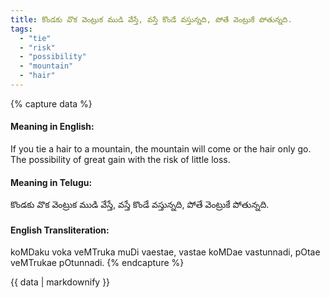 ```yaml
---
title: కొండకు వొక వెంట్రుక ముడి వేస్తే, వస్తే కొండే వస్తున్నది, పోతే వెంట్రుకే పోతున్నది.
tags:
  - "tie"
  - "risk"
  - "possibility"
  - "mountain"
  - "hair"
---
```


{% capture data %}
#### Meaning in English:
If you tie a hair to a mountain, the mountain will come or the hair only go.
The possibility of great gain with the risk of little loss.

#### Meaning in Telugu:
కొండకు వొక వెంట్రుక ముడి వేస్తే, వస్తే కొండే వస్తున్నది, పోతే వెంట్రుకే పోతున్నది.

#### English Transliteration:
koMDaku voka veMTruka muDi vaestae, vastae koMDae vastunnadi, pOtae veMTrukae pOtunnadi.
{% endcapture %}

{{ data | markdownify }}

